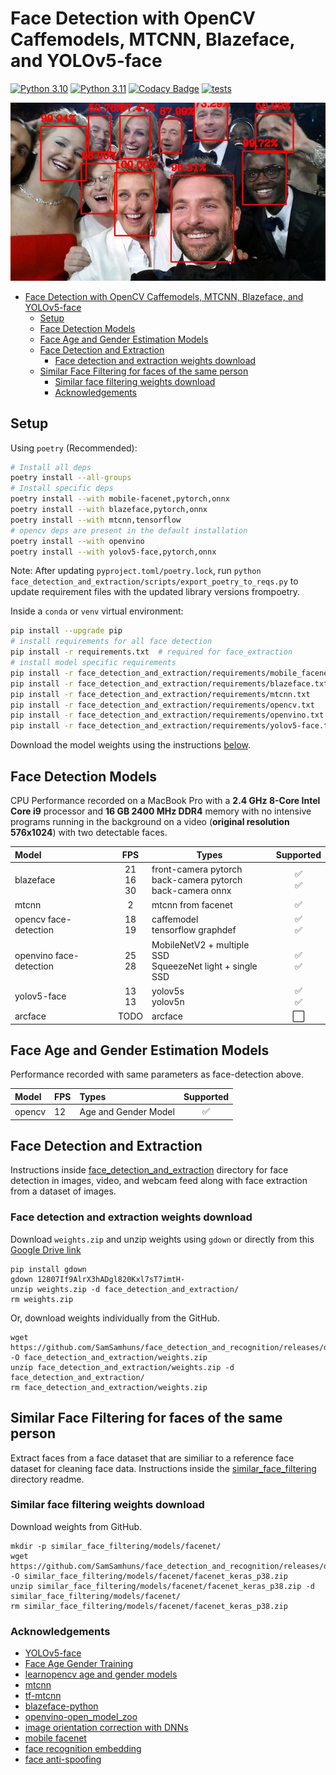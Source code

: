 # Face Detection with OpenCV Caffemodels, MTCNN, Blazeface, and YOLOv5-face

[![Python 3.10](https://img.shields.io/badge/python-3.10-green.svg)](https://www.python.org/downloads/release/python-3100/)
[![Python 3.11](https://img.shields.io/badge/python-3.11-green.svg)](https://www.python.org/downloads/release/python-3110/)
[![Codacy Badge](https://app.codacy.com/project/badge/Grade/07b06636035d460c8e6e53a6eb88eea4)](https://www.codacy.com/gh/SamSamhuns/face_detection_and_recognition/dashboard?utm_source=github.com&amp;utm_medium=referral&amp;utm_content=SamSamhuns/face_detection_and_recognition&amp;utm_campaign=Badge_Grade)
[![tests](https://github.com/SamSamhuns/face_detection_and_recognition/actions/workflows/main.yml/badge.svg)](https://github.com/SamSamhuns/face_detection_and_recognition/actions/workflows/main.yml)

<img src="readme_img/detected_faces.jpg" />

- [Face Detection with OpenCV Caffemodels, MTCNN, Blazeface, and YOLOv5-face](#face-detection-with-opencv-caffemodels-mtcnn-blazeface-and-yolov5-face)
  - [Setup](#setup)
  - [Face Detection Models](#face-detection-models)
  - [Face Age and Gender Estimation Models](#face-age-and-gender-estimation-models)
  - [Face Detection and Extraction](#face-detection-and-extraction)
    - [Face detection and extraction weights download](#face-detection-and-extraction-weights-download)
  - [Similar Face Filtering for faces of the same person](#similar-face-filtering-for-faces-of-the-same-person)
    - [Similar face filtering weights download](#similar-face-filtering-weights-download)
    - [Acknowledgements](#acknowledgements)

## Setup

Using `poetry` (Recommended):

```bash
# Install all deps
poetry install --all-groups
# Install specific deps
poetry install --with mobile-facenet,pytorch,onnx
poetry install --with blazeface,pytorch,onnx
poetry install --with mtcnn,tensorflow
# opencv deps are present in the default installation
poetry install --with openvino
poetry install --with yolov5-face,pytorch,onnx
```

Note: After updating `pyproject.toml/poetry.lock`, run `python face_detection_and_extraction/scripts/export_poetry_to_reqs.py` to update requirement files with the updated library versions frompoetry.

Inside a `conda` or `venv` virtual environment:

```bash
pip install --upgrade pip
# install requirements for all face detection
pip install -r requirements.txt  # required for face_extraction
# install model specific requirements
pip install -r face_detection_and_extraction/requirements/mobile_facenet.txt
pip install -r face_detection_and_extraction/requirements/blazeface.txt
pip install -r face_detection_and_extraction/requirements/mtcnn.txt
pip install -r face_detection_and_extraction/requirements/opencv.txt
pip install -r face_detection_and_extraction/requirements/openvino.txt
pip install -r face_detection_and_extraction/requirements/yolov5-face.txt
```

Download the model weights using the instructions [below](#face-detection-and-extraction-weights-download).

## Face Detection Models

CPU Performance recorded on a MacBook Pro with a **2.4 GHz 8-Core Intel Core i9** processor and **16 GB 2400 MHz DDR4** memory with no intensive programs running in the background on a video (**original resolution 576x1024**) with two detectable faces.

| Model                   |          FPS         | <center>Types</center>                                                |          <center>Supported</center>         |
| :---------------------- | :------------------: | :-------------------------------------------------------------------- | :-----------------------------------------: |
| blazeface               | 21 <br/> 16 <br/> 30 | front-camera pytorch <br/> back-camera pytorch <br/> back-camera onnx | :white_check_mark: <br/> :white_check_mark: |
| mtcnn                   |           2          | mtcnn from facenet                                                    |              :white_check_mark:             |
| opencv face-detection   |      18 <br/> 19     | caffemodel <br/> tensorflow graphdef                                  | :white_check_mark: <br/> :white_check_mark: |
| openvino face-detection |      25 <br/> 28     | MobileNetV2 + multiple SSD <br/> SqueezeNet light + single SSD        | :white_check_mark: <br/> :white_check_mark: |
| yolov5-face             |     13 <br/>  13     | yolov5s <br/> yolov5n                                                 | :white_check_mark: <br/> :white_check_mark: |
| arcface                 |         TODO         | arcface                                                               |             :white_large_square:            |

## Face Age and Gender Estimation Models

Performance recorded with same parameters as face-detection above.

| Model  | FPS | Types                |      Supported     |
| :----- | :-- | :------------------- | :----------------: |
| opencv | 12  | Age and Gender Model | :white_check_mark: |

## Face Detection and Extraction

Instructions inside [face_detection_and_extraction](face_detection_and_extraction/README.md) directory for face detection in images, video, and webcam feed along with face extraction from a dataset of images.

### Face detection and extraction weights download

Download `weights.zip` and unzip weights using `gdown` or directly from this [Google Drive link](https://drive.google.com/file/d/17FXIcOSaVwvpjsnfenkm1bZNmmG6VBIi/view?usp=sharing)

```shell
pip install gdown
gdown 12807If9AlrX3hADgl820Kxl7sT7imtH-
unzip weights.zip -d face_detection_and_extraction/
rm weights.zip
```

Or, download weights individually from the GitHub.

```shell
wget https://github.com/SamSamhuns/face_detection_and_recognition/releases/download/v2.0.0/weights.zip -O face_detection_and_extraction/weights.zip
unzip face_detection_and_extraction/weights.zip -d face_detection_and_extraction/
rm face_detection_and_extraction/weights.zip
```

## Similar Face Filtering for faces of the same person

Extract faces from a face dataset that are similiar to a reference face dataset for cleaning face data. Instructions inside the [similar_face_filtering](face_detection_and_recognition/similar_face_filtering/README.md) directory readme.

### Similar face filtering weights download

Download weights from GitHub.

```shell
mkdir -p similar_face_filtering/models/facenet/
wget https://github.com/SamSamhuns/face_detection_and_recognition/releases/download/v2.0.0/facenet_keras_p38.zip -O similar_face_filtering/models/facenet/facenet_keras_p38.zip
unzip similar_face_filtering/models/facenet/facenet_keras_p38.zip -d similar_face_filtering/models/facenet/
rm similar_face_filtering/models/facenet/facenet_keras_p38.zip
```

### Acknowledgements

-   [YOLOv5-face](https://github.com/deepcam-cn/yolov5-face)
-   [Face Age Gender Training](https://github.com/tae898/age-gender)
-   [learnopencv age and gender models](https://github.com/spmallick/learnopencv)
-   [mtcnn](https://github.com/ipazc/mtcnn)
-   [tf-mtcnn](https://github.com/blaueck/tf-mtcnn)
-   [blazeface-python](https://github.com/hollance/BlazeFace-PyTorch)
-   [openvino-open_model_zoo](https://github.com/openvinotoolkit/open_model_zoo)
-   [image orientation correction with DNNs](https://d4nst.github.io/2017/01/12/image-orientation/)
-   [mobile facenet](https://github.com/xuexingyu24/MobileFaceNet_Tutorial_Pytorch)
-   [face recognition embedding](https://github.com/deepinsight/insightface/tree/master/model_zoo)
-   [face anti-spoofing](https://github.com/kprokofi/light-weight-face-anti-spoofing)
